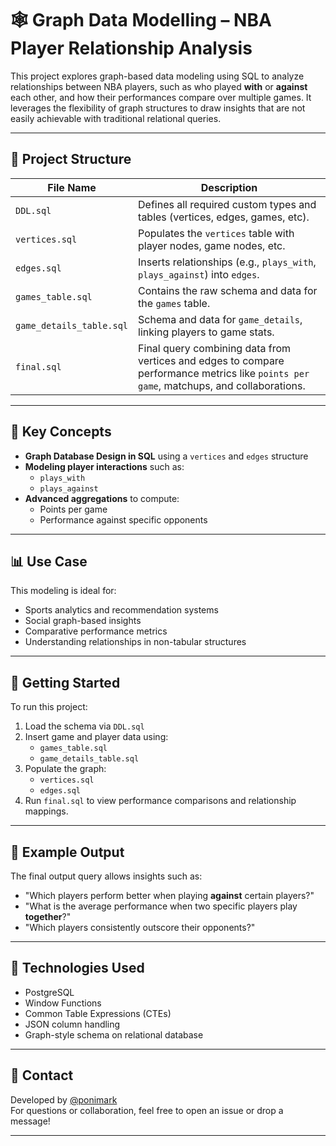 # 🕸️ Graph Data Modelling – NBA Player Relationship Analysis

This project explores graph-based data modeling using SQL to analyze relationships between NBA players, such as who played **with** or **against** each other, and how their performances compare over multiple games. It leverages the flexibility of graph structures to draw insights that are not easily achievable with traditional relational queries.

---

## 📁 Project Structure

| File Name              | Description                                                                 |
|------------------------|-----------------------------------------------------------------------------|
| `DDL.sql`              | Defines all required custom types and tables (vertices, edges, games, etc). |
| `vertices.sql`         | Populates the `vertices` table with player nodes, game nodes, etc.          |
| `edges.sql`            | Inserts relationships (e.g., `plays_with`, `plays_against`) into `edges`.   |
| `games_table.sql`      | Contains the raw schema and data for the `games` table.                     |
| `game_details_table.sql` | Schema and data for `game_details`, linking players to game stats.         |
| `final.sql`            | Final query combining data from vertices and edges to compare performance metrics like `points per game`, matchups, and collaborations. |

---

## 🧠 Key Concepts

- **Graph Database Design in SQL** using a `vertices` and `edges` structure
- **Modeling player interactions** such as:
  - `plays_with`
  - `plays_against`
- **Advanced aggregations** to compute:
  - Points per game
  - Performance against specific opponents
 

---

## 📊 Use Case

This modeling is ideal for:

- Sports analytics and recommendation systems
- Social graph-based insights
- Comparative performance metrics
- Understanding relationships in non-tabular structures

---

## 🚀 Getting Started

To run this project:

1. Load the schema via `DDL.sql`
2. Insert game and player data using:
   - `games_table.sql`
   - `game_details_table.sql`
3. Populate the graph:
   - `vertices.sql`
   - `edges.sql`
4. Run `final.sql` to view performance comparisons and relationship mappings.

---

## 📌 Example Output

The final output query allows insights such as:

- "Which players perform better when playing **against** certain players?"
- "What is the average performance when two specific players play **together**?"
- "Which players consistently outscore their opponents?"

---

## 🔧 Technologies Used

- PostgreSQL
- Window Functions
- Common Table Expressions (CTEs)
- JSON column handling
- Graph-style schema on relational database

---

## 📩 Contact

Developed by [@ponimark](https://github.com/ponimark)  
For questions or collaboration, feel free to open an issue or drop a message!

---


